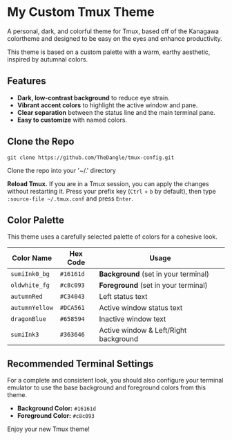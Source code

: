 # My Custom Tmux Theme

A personal, dark, and colorful theme for Tmux, based off of the Kanagawa colortheme and designed to be easy on the eyes and enhance productivity.

This theme is based on a custom palette with a warm, earthy aesthetic, inspired by autumnal colors.

## Features

- **Dark, low-contrast background** to reduce eye strain.
- **Vibrant accent colors** to highlight the active window and pane.
- **Clear separation** between the status line and the main terminal pane.
- **Easy to customize** with named colors.

## Clone the Repo
```
git clone https://github.com/TheDangle/tmux-config.git
```
Clone the repo into your '~/.' directory

**Reload Tmux.**
    If you are in a Tmux session, you can apply the changes without restarting it. Press your prefix key (`Ctrl` + `b` by default), then type `:source-file ~/.tmux.conf` and press `Enter`.

## Color Palette

This theme uses a carefully selected palette of colors for a cohesive look.

| Color Name      | Hex Code    | Usage                                  |
| --------------- | ----------- | -------------------------------------- |
| `sumiInk0_bg`   | `#16161d`   | **Background** (set in your terminal)  |
| `oldwhite_fg`   | `#c8c093`   | **Foreground** (set in your terminal)  |
| `autumnRed`     | `#C34043`   | Left status text                       |
| `autumnYellow`  | `#DCA561`   | Active window status text              |
| `dragonBlue`    | `#658594`   | Inactive window text                   |
| `sumiInk3`      | `#363646`   | Active window & Left/Right background  |

## Recommended Terminal Settings

For a complete and consistent look, you should also configure your terminal emulator to use the base background and foreground colors from this theme.

-   **Background Color:** `#16161d`
-   **Foreground Color:** `#c8c093`

Enjoy your new Tmux theme!
